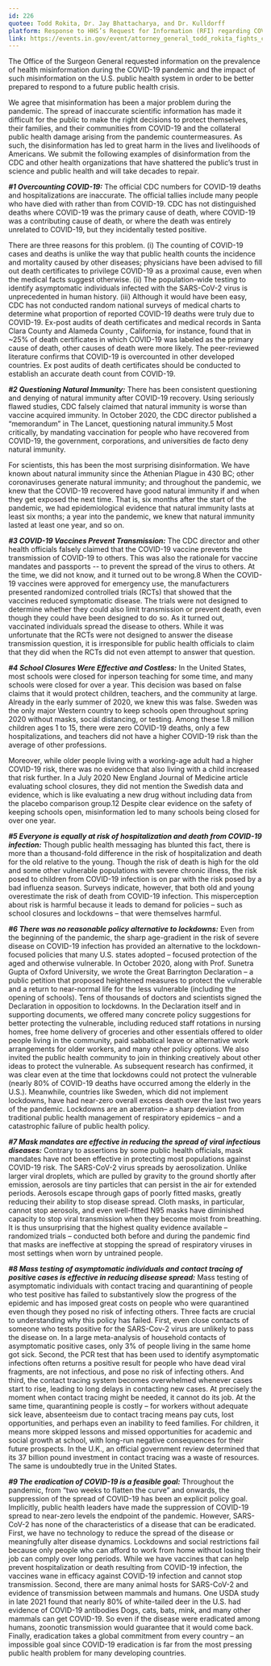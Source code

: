 ```yaml
---
id: 226
quotee: Todd Rokita, Dr. Jay Bhattacharya, and Dr. Kulldorff
platform: Response to HHS’s Request for Information (RFI) regarding COVID-19 misinformation
link: https://events.in.gov/event/attorney_general_todd_rokita_fights_covid-19_misinformation
---
```

The Office of the Surgeon General requested information on the prevalence of health misinformation during the COVID-19 pandemic and the impact of such misinformation on the U.S. public health system in order to be better prepared to respond to a future public health crisis.

We agree that misinformation has been a major problem during the pandemic. The spread of inaccurate scientific information has made it difficult for the public to make the right decisions to protect themselves, their families, and their communities from COVID-19 and the collateral public health damage arising from the pandemic countermeasures. As such, the disinformation has led to great harm in the lives and livelihoods of Americans. We submit the following examples of disinformation from the CDC and other health organizations that have shattered the public’s trust in science and public health and will take decades to repair.

***#1 Overcounting COVID-19:*** The official CDC numbers for COVID-19 deaths and hospitalizations are inaccurate. The official tallies include many people who have died with rather than from COVID-19. CDC has not distinguished deaths where COVID-19 was the primary cause of death, where COVID-19 was a contributing cause of death, or where the death was entirely unrelated to COVID-19, but they incidentally tested positive. 

There are three reasons for this problem. (i) The counting of COVID-19 cases and deaths is unlike the way that public health counts the incidence and mortality caused by other diseases; physicians have been advised to fill out death certificates to privilege COVID-19 as a proximal cause, even when the medical facts suggest otherwise. (ii) The population-wide testing to identify asymptomatic individuals infected with the SARS-CoV-2 virus is unprecedented in human history. (iii) Although it would have been easy, CDC has not conducted random national surveys of medical charts to determine what proportion of reported COVID-19 deaths were truly due to COVID-19. Ex-post audits of death certificates and medical records in Santa Clara County and Alameda County , California, for instance, found that in ~25% of death certificates in which COVID-19 was labeled as the primary cause of death, other causes of death were more likely. The peer-reviewed literature confirms that COVID-19 is overcounted in other developed countries. Ex post audits of death certificates should be conducted to establish an accurate death count from COVID-19.

***#2 Questioning Natural Immunity:*** There has been consistent questioning and denying of natural immunity after COVID-19 recovery. Using seriously flawed studies, CDC falsely claimed that natural immunity is worse than vaccine acquired immunity. In October 2020, the CDC director published a “memorandum” in The Lancet, questioning natural immunity.5 Most critically, by mandating vaccination for people who have recovered from COVID-19, the government, corporations, and universities de facto deny natural immunity.

For scientists, this has been the most surprising disinformation. We have known about natural immunity since the Athenian Plague in 430 BC; other coronaviruses generate natural immunity; and throughout the pandemic, we knew that the COVID-19 recovered have good natural immunity if and when they get exposed the next time. That is, six months after the start of the pandemic, we had epidemiological evidence that natural immunity lasts at least six months; a year into the pandemic, we knew that natural immunity lasted at least one year, and so on.

***#3 COVID-19 Vaccines Prevent Transmission:*** The CDC director and other health officials falsely claimed that the COVID-19 vaccine prevents the transmission of COVID-19 to others. This was also the rationale for vaccine mandates and passports -- to prevent the spread of the virus to others. At the time, we did not know, and it turned out to be wrong.8 When the COVID-19 vaccines were approved for emergency use, the manufacturers presented randomized controlled trials (RCTs) that showed that the vaccines reduced symptomatic disease. The trials were not designed to determine whether they could also limit transmission or prevent death, even though they could have been designed to do so. As it turned out, vaccinated individuals spread the disease to others. While it was unfortunate that the RCTs were not designed to answer the disease transmission question, it is irresponsible for public health officials to claim that they did when the RCTs did not even attempt to answer that question.

***#4 School Closures Were Effective and Costless:*** In the United States, most schools were closed for inperson teaching for some time, and many schools were closed for over a year. This decision was based on false claims that it would protect children, teachers, and the community at large. Already in the early summer of 2020, we knew this was false. Sweden was the only major Western country to keep schools open throughout spring 2020 without masks, social distancing, or testing. Among these 1.8 million children ages 1 to 15, there were zero COVID-19 deaths, only a few hospitalizations, and teachers did not have a higher COVID-19 risk than the average of other professions.

Moreover, while older people living with a working-age adult had a higher COVID-19 risk, there was no evidence that also living with a child increased that risk further. In a July 2020 New England Journal of Medicine article evaluating school closures, they did not mention the Swedish data and evidence, which is like evaluating a new drug without including data from the placebo comparison group.12 Despite clear evidence on the safety of keeping schools open, misinformation led to many schools being closed for over one year.

***#5 Everyone is equally at risk of hospitalization and death from COVID-19 infection:*** Though public health messaging has blunted this fact, there is more than a thousand-fold difference in the risk of hospitalization and death for the old relative to the young. Though the risk of death is high for the old and some other vulnerable populations with severe chronic illness, the risk posed to children from COVID-19 infection is on par with the risk posed by a bad influenza season. Surveys indicate, however, that both old and young overestimate the risk of death from COVID-19 infection. This misperception about risk is harmful because it leads to demand for policies – such as school closures and lockdowns – that were themselves harmful.

***#6 There was no reasonable policy alternative to lockdowns:*** Even from the beginning of the pandemic, the sharp age-gradient in the risk of severe disease on COVID-19 infection has provided an alternative to the lockdown-focused policies that many U.S. states adopted – focused protection of the aged and otherwise vulnerable. In October 2020, along with Prof. Sunetra Gupta of Oxford University, we wrote the Great Barrington Declaration – a public petition that proposed heightened measures to protect the vulnerable and a return to near-normal life for the less vulnerable (including the opening of schools). Tens of thousands of doctors and scientists signed the Declaration in opposition to lockdowns. In the Declaration itself and in supporting documents, we offered many concrete policy suggestions for better protecting the vulnerable, including reduced staff rotations in nursing homes, free home delivery of groceries and other essentials offered to older people living in the community, paid sabbatical leave or alternative work arrangements for older workers, and many other policy options. We also invited the public health community to join in thinking creatively about other ideas to protect the vulnerable. As subsequent research has confirmed, it was clear even at the time that lockdowns could not protect the vulnerable (nearly 80% of COVID-19 deaths have occurred among the elderly in the U.S.). Meanwhile, countries like Sweden, which did not implement lockdowns, have had near-zero overall excess death over the last two years of the pandemic. Lockdowns are an aberration– a sharp deviation from traditional public health management of respiratory epidemics – and a catastrophic failure of public health policy.

***#7 Mask mandates are effective in reducing the spread of viral infectious diseases:*** Contrary to assertions by some public health officials, mask mandates have not been effective in protecting most populations against COVID-19 risk. The SARS-CoV-2 virus spreads by aerosolization. Unlike larger viral droplets, which are pulled by gravity to the ground shortly after emission, aerosols are tiny particles that can persist in the air for extended periods. Aerosols escape through gaps of poorly fitted masks, greatly reducing their ability to stop disease spread. Cloth masks, in particular, cannot stop aerosols, and even well-fitted N95 masks have diminished capacity to stop viral transmission when they become moist from breathing. It is thus unsurprising that the highest quality evidence available – randomized trials – conducted both before and during the pandemic find that masks are ineffective at stopping the spread of respiratory viruses in most settings when worn by untrained people.

***#8 Mass testing of asymptomatic individuals and contact tracing of positive cases is effective in reducing disease spread:*** Mass testing of asymptomatic individuals with contact tracing and quarantining of people who test positive has failed to substantively slow the progress of the epidemic and has imposed great costs on people who were quarantined even though they posed no risk of infecting others. Three facts are crucial to understanding why this policy has failed. First, even close contacts of someone who tests positive for the SARS-Cov-2 virus are unlikely to pass the disease on. In a large meta-analysis of household contacts of asymptomatic positive cases, only 3% of people living in the same home got sick. Second, the PCR test that has been used to identify asymptomatic infections often returns a positive result for people who have dead viral fragments, are not infectious, and pose no risk of infecting others. And third, the contact tracing system becomes overwhelmed whenever cases start to rise, leading to long delays in contacting new cases. At precisely the moment when contact tracing might be needed, it cannot do its job. At the same time, quarantining people is costly – for workers without adequate sick leave, absenteeism due to contact tracing means pay cuts, lost opportunities, and perhaps even an inability to feed families. For children, it means more skipped lessons and missed opportunities for academic and social growth at school, with long-run negative consequences for their future prospects. In the U.K., an official government review determined that its 37 billion pound investment in contact tracing was a waste of resources. The same is undoubtedly true in the United States.

***#9 The eradication of COVID-19 is a feasible goal:*** Throughout the pandemic, from “two weeks to flatten the curve” and onwards, the suppression of the spread of COVID-19 has been an explicit policy goal. Implicitly, public health leaders have made the suppression of COVID-19 spread to near-zero levels the endpoint of the pandemic. However, SARS-CoV-2 has none of the characteristics of a disease that can be eradicated. First, we have no technology to reduce the spread of the disease or meaningfully alter disease dynamics. Lockdowns and social restrictions fail because only people who can afford to work from home without losing their job can comply over long periods. While we have vaccines that can help prevent hospitalization or death resulting from COVID-19 infection, the vaccines wane in efficacy against COVID-19 infection and cannot stop transmission. Second, there are many animal hosts for SARS-CoV-2 and evidence of transmission between mammals and humans. One USDA study in late 2021 found that nearly 80% of white-tailed deer in the U.S. had evidence of COVID-19 antibodies Dogs, cats, bats, mink, and many other mammals can get COVID-19. So even if the disease were eradicated among humans, zoonotic transmission would guarantee that it would come back. Finally, eradication takes a global commitment from every country – an impossible goal since COVID-19 eradication is far from the most pressing public health problem for many developing countries.